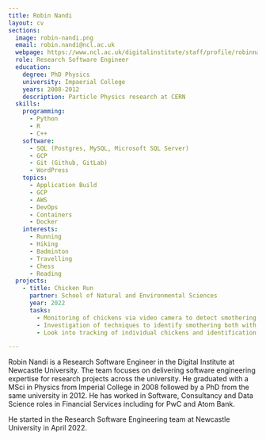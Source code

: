```yaml
---
title: Robin Nandi
layout: cv
sections:
  image: robin-nandi.png
  email: robin.nandi@ncl.ac.uk
  webpage: https://www.ncl.ac.uk/digitalinstitute/staff/profile/robinnandi.html
  role: Research Software Engineer
  education:
    degree: PhD Physics
    university: Impaerial College
    years: 2008-2012
    description: Particle Physics research at CERN
  skills:
    programming:
      - Python
      - R
      - C++
    software:
      - SQL (Postgres, MySQL, Microsoft SQL Server)
      - GCP
      - Git (Github, GitLab)
      - WordPress
    topics:
      - Application Build
      - GCP
      - AWS
      - DevOps
      - Containers
      - Docker
    interests:
      - Running
      - Hiking
      - Badminton
      - Travelling
      - Chess
      - Reading
  projects:
    - title: Chicken Run
      partner: School of Natural and Environmental Sciences
      year: 2022
      tasks:
        - Monitoring of chickens via video camera to detect smothering behaviour
        - Investigation of techniques to identify smothering both with hindsight and in real time
        - Look into tracking of individual chickens and identification of group behaviour

---
```

Robin Nandi is a Research Software Engineer in the Digital Institute at Newcastle University. The team focuses on delivering software engineering expertise for research projects across the university. He graduated with a MSci in Physics from Imperial College in 2008 followed by a PhD from the same university in 2012. He has worked in Software, Consultancy and Data Science roles in Financial Services including for PwC and Atom Bank.

He started in the Research Software Engineering team at Newcastle University in April 2022.
